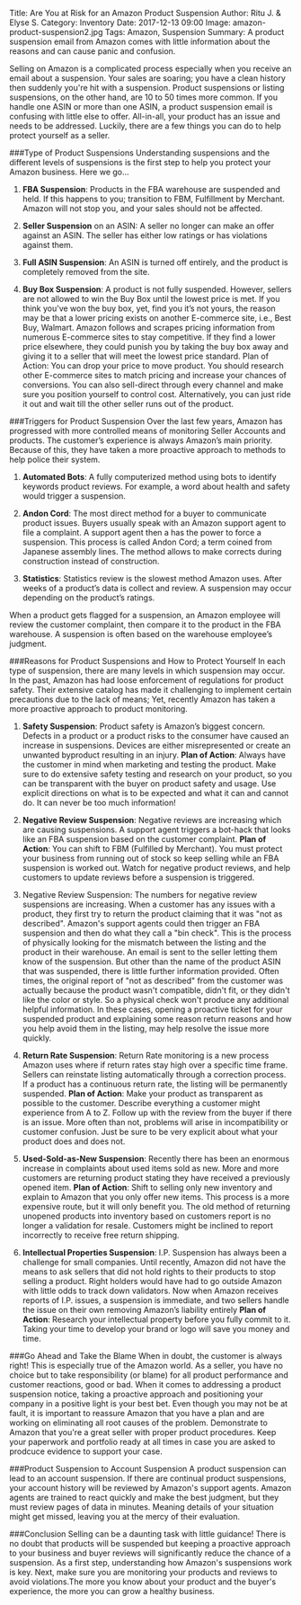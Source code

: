 Title: Are You at Risk for an Amazon Product Suspension
Author: Ritu J. & Elyse S.
Category: Inventory
Date: 2017-12-13 09:00
Image: amazon-product-suspension2.jpg
Tags: Amazon, Suspension
Summary: A product suspension email from Amazon comes with little information about the reasons and can cause panic and confusion.

Selling on Amazon is a complicated process especially when you receive an email about a suspension. Your sales are soaring; you have a clean history then suddenly you're hit with a suspension. Product suspensions or listing suspensions, on the other hand, are 10 to 50 times more common. If you handle one ASIN or more than one ASIN, a product suspension email is confusing with little else to offer. All-in-all, your product has an issue and needs to be addressed.  Luckily, there are a few things you can do to help protect yourself as a seller.

###Type of Product Suspensions
Understanding suspensions and the different levels of suspensions is the first step to help you protect your Amazon business. Here we go...

1. **FBA Suspension**: Products in the FBA warehouse are suspended and held. If this happens to you; transition to FBM, Fulfillment by Merchant. Amazon will not stop you, and your sales should not be affected.

2. **Seller Suspension** on an ASIN: A seller no longer can make an offer against an ASIN. The seller has either low ratings or has violations against them.

3. **Full ASIN Suspension**: An ASIN is turned off entirely, and the product is completely removed from the site.

4. **Buy Box Suspension**: A product is not fully suspended. However, sellers are not allowed to win the Buy Box until the lowest price is met.
If you think you've won the buy box, yet, find you it’s not yours, the reason may be that a lower pricing exists on another E-commerce site, i.e., Best Buy, Walmart. Amazon follows and scrapes pricing information from numerous E-commerce sites to stay competitive. If they find a lower price elsewhere, they could punish you by taking the buy box away and giving it to a seller that will meet the lowest price standard. Plan of Action: You can drop your price to move product. You should research other E-commerce sites to match pricing and increase your chances of conversions. You can also sell-direct through every channel and make sure you position yourself to control cost. Alternatively, you can just ride it out and wait till the other seller runs out of the product.

###Triggers for Product Suspension
Over the last few years, Amazon has progressed with more controlled means of monitoring Seller Accounts and products. The customer’s experience is always Amazon’s main priority. Because of this, they have taken a more proactive approach to methods to help police their system.

1. **Automated Bots**: A fully computerized method using bots to identify keywords product reviews. For example, a word about health and safety would trigger a suspension.

2. **Andon Cord**: The most direct method for a buyer to communicate product issues.  Buyers usually speak with an Amazon support agent to file a complaint. A support agent then a has the power to force a suspension. This process is called Andon Cord; a term coined from Japanese assembly lines. The method allows to make corrects during construction instead of construction.

3. **Statistics**: Statistics review is the slowest method Amazon uses. After weeks of a product’s data is collect and review. A suspension may occur depending on the product’s ratings.

When a product gets flagged for a suspension, an Amazon employee will review the customer complaint, then compare it to the product in the FBA warehouse. A suspension is often based on the warehouse employee’s judgment.

###Reasons for Product Suspensions and How to Protect Yourself
In each type of suspension, there are many levels in which suspension may occur. In the past, Amazon has had loose enforcement of regulations for product safety. Their extensive catalog has made it challenging to implement certain precautions due to the lack of means; Yet, recently Amazon has taken a more proactive approach to product monitoring.

1. **Safety Suspension**: Product safety is Amazon’s biggest concern. Defects in a product or a product risks to the consumer have caused an increase in suspensions. Devices are either misrepresented or create an unwanted byproduct resulting in an injury.
**Plan of Action**: Always have the customer in mind when marketing and testing the product. Make sure to do extensive safety testing and research on your product, so you can be transparent with the buyer on product safety and usage. Use explicit directions on what is to be expected and what it can and cannot do. It can never be too much information!

2. **Negative Review Suspension**: Negative reviews are increasing which are causing suspensions. A support agent triggers a bot-hack that looks like an FBA suspension based on the customer complaint.
**Plan of Action**: You can shift to FBM (Fulfilled by Merchant). You must protect your business from running out of stock so keep selling while an FBA suspension is worked out. Watch for negative product reviews, and help customers to update reviews before a suspension is triggered.

2. Negative Review Suspension: The numbers for negative review suspensions are increasing. When a customer has any issues with a product, they first try to return the product claiming that it was "not as described". Amazon's support agents could then trigger an FBA suspension and then do what they call a "bin check". This is the process of physically looking for the mismatch between the listing and the product in their warehouse. An email is sent to the seller letting them know of the suspension. But other than the name of the product ASIN that was suspended, there is little further information provided. Often times, the original report of "not as described" from the customer was actually because the product wasn't compatible, didn't fit, or they didn't like the color or style.  So a physical check won't produce any additional helpful information.  In these cases, opening a proactive ticket for your suspended product and explaining some reason return reasons and how you help avoid them in the listing, may help resolve the issue more quickly.

3. **Return Rate Suspension**: Return Rate monitoring is a new process Amazon uses where if return rates stay high over a specific time frame. Sellers can reinstate listing automatically through a correction process. If a product has a continuous return rate, the listing will be permanently suspended.
**Plan of Action**: Make your product as transparent as possible to the customer. Describe everything a customer might experience from A to Z. Follow up with the review from the buyer if there is an issue. More often than not, problems will arise in incompatibility or customer confusion. Just be sure to be very explicit about what your product does and does not.

4. **Used-Sold-as-New Suspension**: Recently there has been an enormous increase in complaints about used items sold as new. More and more customers are returning product stating they have received a previously opened item.
**Plan of Action**: Shift to selling only new inventory and explain to Amazon that you only offer new items. This process is a more expensive route, but it will only benefit you. The old method of returning unopened products into inventory based on customers report is no longer a validation for resale. Customers might be inclined to report incorrectly to receive free return shipping.

5. **Intellectual Properties Suspension**: I.P. Suspension has always been a challenge for small companies. Until recently, Amazon did not have the means to ask sellers that did not hold rights to their products to stop selling a product. Right holders would have had to go outside Amazon with little odds to track down validators. Now when Amazon receives reports of I.P. issues, a suspension is immediate, and two sellers handle the issue on their own removing Amazon’s liability entirely
**Plan of Action**: Research your intellectual property before you fully commit to it. Taking your time to develop your brand or logo will save you money and time.

###Go Ahead and Take the Blame
When in doubt, the customer is always right! This is especially true of the Amazon world. As a seller, you have no choice but to take responsibility (or blame) for all product performance and customer reactions, good or bad. When it comes to addressing a product suspension notice, taking a proactive approach and positioning your company in a positive light is your best bet. Even though you may not be at fault, it is important to reassure Amazon that you have a plan and are working on eliminating all root causes of the problem. Demonstrate to Amazon that you're a great seller with proper product procedures. Keep your paperwork and portfolio ready at all times in case you are asked to prodcuce evidence to support your case.

###Product Suspension to Account Suspension
A product suspension can lead to an account suspension. If there are continual product suspensions, your account history will be reviewed by Amazon's support agents. Amazon agents are trained to react quickly and make the best judgment, but they must review pages of data in minutes. Meaning details of your situation might get missed, leaving you at the mercy of their evaluation.

###Conclusion
Selling can be a daunting task with little guidance! There is no doubt that products will be suspended but keeping a proactive approach to your business and buyer reviews will significantly reduce the chance of a suspension. As a first step, understanding how Amazon's suspensions work is key. Next, make sure you are monitoring your products and reviews to avoid violations.The more you know about your product and the buyer's experience, the more you can grow a healthy business.

